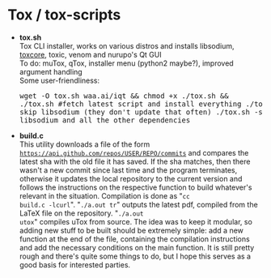 Tox / tox-scripts
===========

* <b>tox.sh</b><br>
Tox CLI installer, works on various distros and installs libsodium, [toxcore](https://github.com/irungentoo/toxcore/), toxic, venom and nurupo's Qt GUI<br>
To do: muTox, qTox, installer menu (python2 maybe?), improved argument handling<br>
Some user-friendliness:<pre>
    wget -O tox.sh waa.ai/iqt && chmod +x ./tox.sh && ./tox.sh
        #fetch latest script and install everything
    ./tox.sh -sl        #to skip libsodium (they don't update that often)
    ./tox.sh -sd        #to skip libsodium and all the other dependencies</pre>

* <b>build.c</b><br>
This utility downloads a file of the form <code>https://api.github.com/repos/USER/REPO/commits</code> and compares the latest sha with the old file it has saved. If the sha matches, then there wasn't a new commit since last time and the program terminates, otherwise it updates the local repository to the current version and follows the instructions on the respective function to build whatever's relevant in the situation. Compilation is done as "<code>cc build.c -lcurl</code>". "<code>./a.out tr</code>" outputs the latest pdf, compiled from the LaTeX file on the repository. "<code>./a.out utox</code>" compiles uTox from source. The idea was to keep it modular, so adding new stuff to be built should be extremely simple: add a new function at the end of the file, containing the compilation instructions and add the necessary conditions on the main function. It is still pretty rough and there's quite some things to do, but I hope this serves as a good basis for interested parties.
